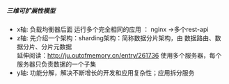 ##### 三维可扩展性模型

- x轴:
	负载均衡器后面 运行多个完全相同的应用 ： nginx ->多个rest-api
- z轴:
	先介绍一个架构：sharding架构：简称数据分片架构，由 数据路由、数据分片、分片元数据	
	延伸阅读：http://ju.outofmemory.cn/entry/261736
	使用多个服务器，每个服务器只负责数据的一个子集
- y轴:
	功能分解，解决不断增长的开发和应用复杂性；应用拆分服务


